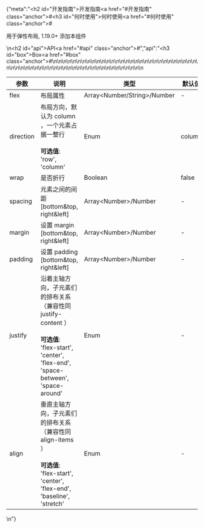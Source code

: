{"meta":"<h2 id=\"&#x5F00;&#x53D1;&#x6307;&#x5357;\">&#x5F00;&#x53D1;&#x6307;&#x5357;<a href=\"#&#x5F00;&#x53D1;&#x6307;&#x5357;\" class=\"anchor\">#</a></h2><h3 id=\"&#x4F55;&#x65F6;&#x4F7F;&#x7528;\">&#x4F55;&#x65F6;&#x4F7F;&#x7528;<a href=\"#&#x4F55;&#x65F6;&#x4F7F;&#x7528;\" class=\"anchor\">#</a></h3><p>&#x7528;&#x4E8E;&#x5F39;&#x6027;&#x5E03;&#x5C40;, 1.19.0+ &#x6DFB;&#x52A0;&#x672C;&#x7EC4;&#x4EF6;</p>\n<h2 id=\"api\">API<a href=\"#api\" class=\"anchor\">#</a></h2>","api":"<h3 id=\"box\">Box<a href=\"#box\" class=\"anchor\">#</a></h3><table>\n<thead>\n<tr>\n<th>&#x53C2;&#x6570;</th>\n<th>&#x8BF4;&#x660E;</th>\n<th>&#x7C7B;&#x578B;</th>\n<th>&#x9ED8;&#x8BA4;&#x503C;</th>\n</tr>\n</thead>\n<tbody>\n<tr>\n<td>flex</td>\n<td>&#x5E03;&#x5C40;&#x5C5E;&#x6027;</td>\n<td>Array&lt;Number/String&gt;/Number</td>\n<td>-</td>\n</tr>\n<tr>\n<td>direction</td>\n<td>&#x5E03;&#x5C40;&#x65B9;&#x5411;&#xFF0C;&#x9ED8;&#x8BA4;&#x4E3A; column &#xFF0C;&#x4E00;&#x4E2A;&#x5143;&#x7D20;&#x5360;&#x636E;&#x4E00;&#x6574;&#x884C;<br><br><strong>&#x53EF;&#x9009;&#x503C;</strong>:<br>&apos;row&apos;, &apos;column&apos;</td>\n<td>Enum</td>\n<td>column</td>\n</tr>\n<tr>\n<td>wrap</td>\n<td>&#x662F;&#x5426;&#x6298;&#x884C;</td>\n<td>Boolean</td>\n<td>false</td>\n</tr>\n<tr>\n<td>spacing</td>\n<td>&#x5143;&#x7D20;&#x4E4B;&#x95F4;&#x7684;&#x95F4;&#x8DDD; [bottom&amp;top, right&amp;left]</td>\n<td>Array&lt;Number&gt;/Number</td>\n<td>-</td>\n</tr>\n<tr>\n<td>margin</td>\n<td>&#x8BBE;&#x7F6E; margin [bottom&amp;top, right&amp;left]</td>\n<td>Array&lt;Number&gt;/Number</td>\n<td>-</td>\n</tr>\n<tr>\n<td>padding</td>\n<td>&#x8BBE;&#x7F6E; padding [bottom&amp;top, right&amp;left]</td>\n<td>Array&lt;Number&gt;/Number</td>\n<td>-</td>\n</tr>\n<tr>\n<td>justify</td>\n<td>&#x6CBF;&#x7740;&#x4E3B;&#x8F74;&#x65B9;&#x5411;&#xFF0C;&#x5B50;&#x5143;&#x7D20;&#x4EEC;&#x7684;&#x6392;&#x5E03;&#x5173;&#x7CFB; &#xFF08;&#x517C;&#x5BB9;&#x6027;&#x540C; justify-content &#xFF09;<br><br><strong>&#x53EF;&#x9009;&#x503C;</strong>:<br>&apos;flex-start&apos;, &apos;center&apos;, &apos;flex-end&apos;, &apos;space-between&apos;, &apos;space-around&apos;</td>\n<td>Enum</td>\n<td>-</td>\n</tr>\n<tr>\n<td>align</td>\n<td>&#x5782;&#x76F4;&#x4E3B;&#x8F74;&#x65B9;&#x5411;&#xFF0C;&#x5B50;&#x5143;&#x7D20;&#x4EEC;&#x7684;&#x6392;&#x5E03;&#x5173;&#x7CFB; &#xFF08;&#x517C;&#x5BB9;&#x6027;&#x540C; align-items &#xFF09;<br><br><strong>&#x53EF;&#x9009;&#x503C;</strong>:<br>&apos;flex-start&apos;, &apos;center&apos;, &apos;flex-end&apos;, &apos;baseline&apos;, &apos;stretch&apos;</td>\n<td>Enum</td>\n<td>-</td>\n</tr>\n</tbody>\n</table>\n"}